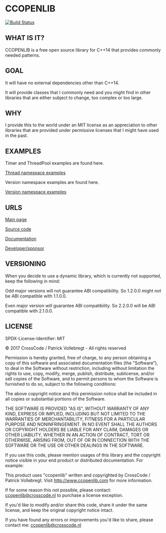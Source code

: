 # CCOPENLIB

[![Build Status](https://travis-ci.org/crosscode-nl/ccopenlib.svg?branch=master)](https://travis-ci.org/crosscode-nl/ccopenlib)

## WHAT IS IT?

CCOPENLIB is a free open source library for C++14 that provides commonly needed patterns.

## GOAL

It will have no external dependencies other than C++14.

It will provide classes that I commonly need and you might find in other libraries that are either subject to change, too complex or too large.

## WHY

I provide this to the world under an MIT license as an appreciation to other libraries that are provided under permissive licenses that I might have used in the past.

## EXAMPLES

Timer and ThreadPool examples are found here.

[Thread namespace examples](https://github.com/crosscode-nl/ccopenlib/blob/master/include/ccol/thread/EXAMPLES.md)

Version namespace examples are found here.

[Version namespace examples](https://github.com/crosscode-nl/ccopenlib/blob/master/include/ccol/version/EXAMPLES.md)

## URLS

[Main page](http://www.ccopenlib.com/)

[Source code](https://github.com/crosscode-nl/ccopenlib/)

[Documentation](http://www.ccopenlib.com/docs/)

[Developer/sponsor](http://www.crosscode.nl/)

## VERSIONING

When you decide to use a dynamic library, which is currently not supported, keep the following in mind:

Odd major versions will not guarantee ABI compatibility. So 1.2.0.0 might not be ABI compatible with 1.1.0.0.

Even major version will guarantee ABI compatibility. So 2.2.0.0 will be ABI compatible with 2.1.0.0.

## LICENSE
SPDX-License-Identifier: MIT

© 2017 CrossCode / Patrick Vollebregt - All rights reserved

Permission is hereby granted, free of charge, to any person obtaining a copy of this software and associated documentation files (the "Software"), to deal in the Software without restriction, including without limitation the rights to use, copy, modify, merge, publish, distribute, sublicense, and/or sell copies of the Software, and to permit persons to whom the Software is furnished to do so, subject to the following conditions:

The above copyright notice and this permission notice shall be included in all copies or substantial portions of the Software.

THE SOFTWARE IS PROVIDED "AS IS", WITHOUT WARRANTY OF ANY KIND, EXPRESS OR IMPLIED, INCLUDING BUT NOT LIMITED TO THE WARRANTIES OF MERCHANTABILITY, FITNESS FOR A PARTICULAR PURPOSE AND NONINFRINGEMENT. IN NO EVENT SHALL THE AUTHORS OR COPYRIGHT HOLDERS BE LIABLE FOR ANY CLAIM, DAMAGES OR OTHER LIABILITY, WHETHER IN AN ACTION OF CONTRACT, TORT OR OTHERWISE, ARISING FROM, OUT OF OR IN CONNECTION WITH THE SOFTWARE OR THE USE OR OTHER DEALINGS IN THE SOFTWARE.

If you use this code, please mention usages of this library and the copyright notice visible in your end product or distributed documentation. For example:

This product uses "ccopenlib" written and copyrighted by CrossCode / Patrick Vollebregt. Visit http://www.ccopenlib.com for more information.

If for some reason this not possible, please contact: ccopenlib@crosscode.nl to purchase a license exception.

If you'd like to modify and/or share this code, share it under the same license, and keep the original copyright notice intact.

If you have found any errors or improvements you'd like to share, please contact me: ccopenlib@crosscode.nl
